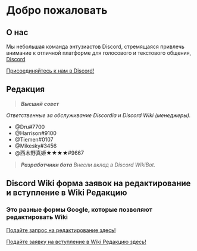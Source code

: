<!-- TITLE: Ru -->
<!-- SUBTITLE: A quick summary of Ru -->

# Добро пожаловать
## О нас

Мы небольшая команда энтузиастов Discord, стремящаяся привлечь внимание к отличной платформе для голосового и текстового общения, [Discord](https://discordapp.com)

[Присоединяйтесь к нам в Discord!](https://discord.gg/WHz5r3N)

## Редакция
> ***Высший совет***

*Ответственные за обслуживание Discordia и Discord Wiki (менеджеры).*
* @Dru#7700
* @Harrison#9100
* @Tiemen#0107
* @Mikesky#3456
* @西木野真姫★★★★#9667

> ***Разработчики бота***
*Внесли вклад в Discord WikiBot.*

## Discord Wiki форма заявок на редактирование и вступление в Wiki Редакцию
### Это разные формы Google, которые позволяют редактировать Wiki

[Подайте запрос на редактирование здесь!](https://goo.gl/forms/tXAUTq1uWNd5UJo43)

[Подайте заявку на вступление в Wiki Редакцию здесь!](https://goo.gl/forms/acaEgDcB2wLvAyUs1)